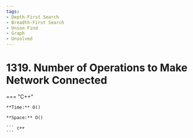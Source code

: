 ```yaml
---
tags:
- Depth-First Search
- Breadth-First Search
- Union Find
- Graph
- Unsolved
---
```



# 1319. Number of Operations to Make Network Connected

=== "C++"

    **Time:** O()

    **Space:** O()

    ``` c++
    ```